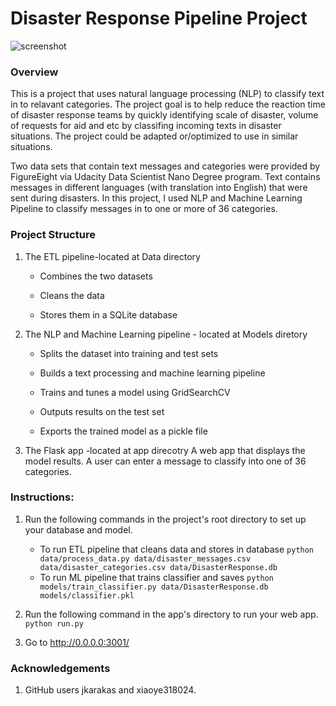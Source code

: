 # Disaster Response Pipeline Project
![screenshot](https://github.com/DiloromA/Disaster_Response/blob/main/media/screenshot_1.JPG?raw=true)
### Overview
This is a project that uses natural language processing (NLP) to classify text in to relavant categories. The project goal is to help reduce the reaction time of disaster response teams by quickly identifying scale of disaster, volume of requests for aid and etc by classifing incoming texts in disaster situations. The project could be adapted or/optimized to use in similar situations. 

Two data sets that contain text messages and categories were provided by FigureEight via Udacity Data Scientist Nano Degree program. Text contains  messages in different languages (with translation into English) that were sent during disasters. In this project, I used NLP and Machine Learning Pipeline to classify messages in to one or more of 36 categories. 

### Project Structure
1. The ETL pipeline-located at Data directory

    * Combines the two datasets 

    * Cleans the data

    * Stores them in a SQLite database

2. The NLP and Machine Learning pipeline - located at Models diretory

    * Splits the dataset into training and test sets

    * Builds a text processing and machine learning pipeline

    * Trains and tunes a model using GridSearchCV

    * Outputs results on the test set

    * Exports the trained model as a pickle file

3. The Flask app -located at app direcotry
A web app that displays the model results. A user can enter a message to classify into one of 36 categories. 

### Instructions:
1. Run the following commands in the project's root directory to set up your database and model.

    - To run ETL pipeline that cleans data and stores in database
        `python data/process_data.py data/disaster_messages.csv data/disaster_categories.csv data/DisasterResponse.db`
    - To run ML pipeline that trains classifier and saves
        `python models/train_classifier.py data/DisasterResponse.db models/classifier.pkl`

2. Run the following command in the app's directory to run your web app.
    `python run.py`

3. Go to http://0.0.0.0:3001/

### Acknowledgements
1. GitHub users jkarakas and xiaoye318024.
